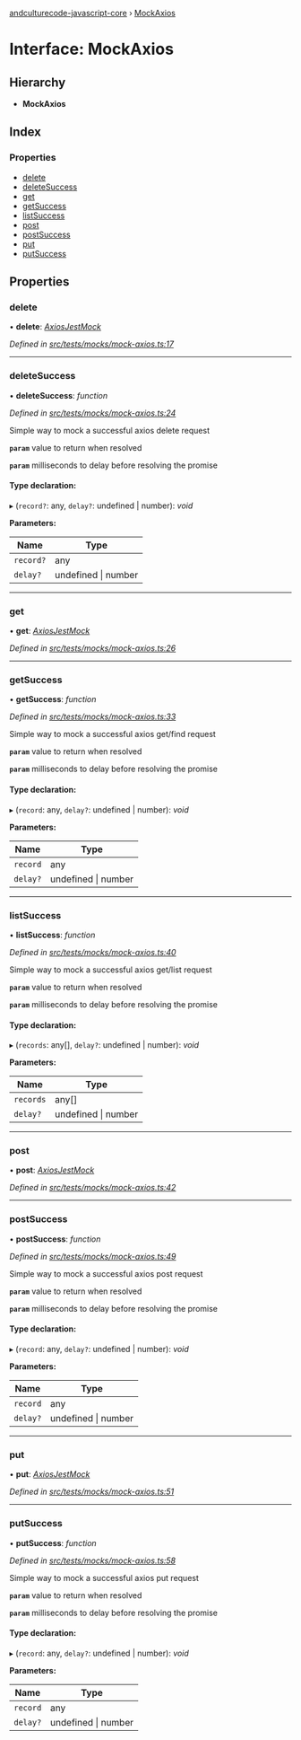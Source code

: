 [andculturecode-javascript-core](../README.md) › [MockAxios](mockaxios.md)

# Interface: MockAxios

## Hierarchy

* **MockAxios**

## Index

### Properties

* [delete](mockaxios.md#delete)
* [deleteSuccess](mockaxios.md#deletesuccess)
* [get](mockaxios.md#get)
* [getSuccess](mockaxios.md#getsuccess)
* [listSuccess](mockaxios.md#listsuccess)
* [post](mockaxios.md#post)
* [postSuccess](mockaxios.md#postsuccess)
* [put](mockaxios.md#put)
* [putSuccess](mockaxios.md#putsuccess)

## Properties

###  delete

• **delete**: *[AxiosJestMock](../README.md#axiosjestmock)*

*Defined in [src/tests/mocks/mock-axios.ts:17](https://github.com/AndcultureCode/AndcultureCode.JavaScript.Core/blob/2bc0049/src/tests/mocks/mock-axios.ts#L17)*

___

###  deleteSuccess

• **deleteSuccess**: *function*

*Defined in [src/tests/mocks/mock-axios.ts:24](https://github.com/AndcultureCode/AndcultureCode.JavaScript.Core/blob/2bc0049/src/tests/mocks/mock-axios.ts#L24)*

Simple way to mock a successful axios delete request

**`param`** value to return when resolved

**`param`** milliseconds to delay before resolving the promise

#### Type declaration:

▸ (`record?`: any, `delay?`: undefined | number): *void*

**Parameters:**

Name | Type |
------ | ------ |
`record?` | any |
`delay?` | undefined &#124; number |

___

###  get

• **get**: *[AxiosJestMock](../README.md#axiosjestmock)*

*Defined in [src/tests/mocks/mock-axios.ts:26](https://github.com/AndcultureCode/AndcultureCode.JavaScript.Core/blob/2bc0049/src/tests/mocks/mock-axios.ts#L26)*

___

###  getSuccess

• **getSuccess**: *function*

*Defined in [src/tests/mocks/mock-axios.ts:33](https://github.com/AndcultureCode/AndcultureCode.JavaScript.Core/blob/2bc0049/src/tests/mocks/mock-axios.ts#L33)*

Simple way to mock a successful axios get/find request

**`param`** value to return when resolved

**`param`** milliseconds to delay before resolving the promise

#### Type declaration:

▸ (`record`: any, `delay?`: undefined | number): *void*

**Parameters:**

Name | Type |
------ | ------ |
`record` | any |
`delay?` | undefined &#124; number |

___

###  listSuccess

• **listSuccess**: *function*

*Defined in [src/tests/mocks/mock-axios.ts:40](https://github.com/AndcultureCode/AndcultureCode.JavaScript.Core/blob/2bc0049/src/tests/mocks/mock-axios.ts#L40)*

Simple way to mock a successful axios get/list request

**`param`** value to return when resolved

**`param`** milliseconds to delay before resolving the promise

#### Type declaration:

▸ (`records`: any[], `delay?`: undefined | number): *void*

**Parameters:**

Name | Type |
------ | ------ |
`records` | any[] |
`delay?` | undefined &#124; number |

___

###  post

• **post**: *[AxiosJestMock](../README.md#axiosjestmock)*

*Defined in [src/tests/mocks/mock-axios.ts:42](https://github.com/AndcultureCode/AndcultureCode.JavaScript.Core/blob/2bc0049/src/tests/mocks/mock-axios.ts#L42)*

___

###  postSuccess

• **postSuccess**: *function*

*Defined in [src/tests/mocks/mock-axios.ts:49](https://github.com/AndcultureCode/AndcultureCode.JavaScript.Core/blob/2bc0049/src/tests/mocks/mock-axios.ts#L49)*

Simple way to mock a successful axios post request

**`param`** value to return when resolved

**`param`** milliseconds to delay before resolving the promise

#### Type declaration:

▸ (`record`: any, `delay?`: undefined | number): *void*

**Parameters:**

Name | Type |
------ | ------ |
`record` | any |
`delay?` | undefined &#124; number |

___

###  put

• **put**: *[AxiosJestMock](../README.md#axiosjestmock)*

*Defined in [src/tests/mocks/mock-axios.ts:51](https://github.com/AndcultureCode/AndcultureCode.JavaScript.Core/blob/2bc0049/src/tests/mocks/mock-axios.ts#L51)*

___

###  putSuccess

• **putSuccess**: *function*

*Defined in [src/tests/mocks/mock-axios.ts:58](https://github.com/AndcultureCode/AndcultureCode.JavaScript.Core/blob/2bc0049/src/tests/mocks/mock-axios.ts#L58)*

Simple way to mock a successful axios put request

**`param`** value to return when resolved

**`param`** milliseconds to delay before resolving the promise

#### Type declaration:

▸ (`record`: any, `delay?`: undefined | number): *void*

**Parameters:**

Name | Type |
------ | ------ |
`record` | any |
`delay?` | undefined &#124; number |

